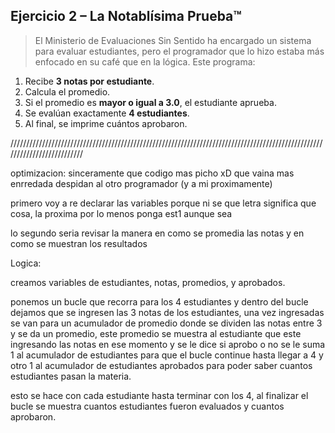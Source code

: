 ## Ejercicio 2 – **La Notablísima Prueba™**

> El Ministerio de Evaluaciones Sin Sentido ha encargado un sistema para evaluar estudiantes, pero el programador que lo hizo estaba más enfocado en su café que en la lógica. Este programa:
> 
1. Recibe **3 notas por estudiante**.
2. Calcula el promedio.
3. Si el promedio es **mayor o igual a 3.0**, el estudiante aprueba.
4. Se evalúan exactamente **4 estudiantes**.
5. Al final, se imprime cuántos aprobaron.

//////////////////////////////////////////////////////////////////////////////////////////////////////////////////////////

optimizacion:
sinceramente que codigo mas picho xD
que vaina mas enrredada
despidan al otro programador (y a mi proximamente)

primero voy a re declarar las variables porque ni se que letra significa que cosa, la proxima por lo menos ponga est1 aunque sea

lo segundo seria revisar la manera en como se promedia las notas y en como se muestran los resultados

Logica: 

creamos variables de estudiantes, notas, promedios, y aprobados.

ponemos un bucle que recorra para los 4 estudiantes y dentro del bucle dejamos que se ingresen las 3 notas de los estudiantes, una vez ingresadas se van para un acumulador de promedio donde se dividen las notas entre 3 y se da un promedio, este promedio se muestra al estudiante que este ingresando las notas en ese momento y se le dice si aprobo o no
se le suma 1 al acumulador de estudiantes para que el bucle continue hasta llegar a 4 y otro 1 al acumulador de estudiantes aprobados para poder saber cuantos estudiantes pasan la materia.

esto se hace con cada estudiante hasta terminar con los 4, al finalizar el bucle se muestra cuantos estudiantes fueron evaluados y cuantos aprobaron.